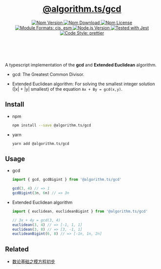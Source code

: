 <header>
  <h1 align="center">
    <a href="https://github.com/guanghechen/algorithm.ts/tree/@algorithm.ts/gcd@3.1.1/packages/gcd#readme">@algorithm.ts/gcd</a>
  </h1>
  <div align="center">
    <a href="https://www.npmjs.com/package/@algorithm.ts/gcd">
      <img
        alt="Npm Version"
        src="https://img.shields.io/npm/v/@algorithm.ts/gcd.svg"
      />
    </a>
    <a href="https://www.npmjs.com/package/@algorithm.ts/gcd">
      <img
        alt="Npm Download"
        src="https://img.shields.io/npm/dm/@algorithm.ts/gcd.svg"
      />
    </a>
    <a href="https://www.npmjs.com/package/@algorithm.ts/gcd">
      <img
        alt="Npm License"
        src="https://img.shields.io/npm/l/@algorithm.ts/gcd.svg"
      />
    </a>
    <a href="#install">
      <img
        alt="Module Formats: cjs, esm"
        src="https://img.shields.io/badge/module_formats-cjs%2C%20esm-green.svg"
      />
    </a>
    <a href="https://github.com/nodejs/node">
      <img
        alt="Node.js Version"
        src="https://img.shields.io/node/v/@algorithm.ts/gcd"
      />
    </a>
    <a href="https://github.com/facebook/jest">
      <img
        alt="Tested with Jest"
        src="https://img.shields.io/badge/tested_with-jest-9c465e.svg"
      />
    </a>
    <a href="https://github.com/prettier/prettier">
      <img
        alt="Code Style: prettier"
        src="https://img.shields.io/badge/code_style-prettier-ff69b4.svg?style=flat-square"
      />
    </a>
  </div>
</header>
<br/>


A typescript implementation of the **gcd** and **Extended Euclidean** algorithm.

* gcd: The Greatest Common Divisor.

* Extended Euclidean algorithm: For solving the smallest
  integer solution (|x| + |y| smallest) of the equation `Ax + By = gcd(x,y)`.


## Install

* npm

  ```bash
  npm install --save @algorithm.ts/gcd
  ```

* yarn

  ```bash
  yarn add @algorithm.ts/gcd
  ```


## Usage

* gcd

  ```typescript
  import { gcd, gcdBigint } from '@algorithm.ts/gcd'

  gcd(3, 4) // => 1
  gcdBigint(3n, 6n) // => 3n
  ```

* Extended Euclidean algorithm

  ```typescript
  import { euclidean, euclideanBigint } from '@algorithm.ts/gcd'

  // 3x + 4y = gcd(3, 4)
  euclidean(3, 4) // => [-1, 1, 1]
  euclidean(3, 8) // => [3, -1, 1]
  euclideanBigint(6, 8) // => [-1n, 1n, 2n]
  ```

## Related


* [数论基础之模方程初步][gcd]


[homepage]: https://github.com/guanghechen/algorithm.ts/tree/@algorithm.ts/gcd@3.1.1/packages/gcd#readme
[gcd]: https://me.guanghechen.com/post/math/number-theory/%E6%A8%A1%E6%96%B9%E7%A8%8B/basic/
